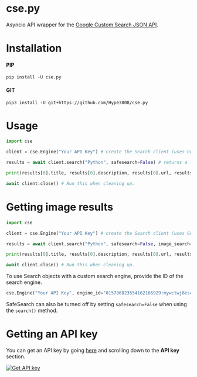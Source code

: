 # cse.py
Asyncio API wrapper for the [Google Custom Search JSON API](https://developers.google.com/custom-search/v1/overview).
# Installation

#### PIP
`pip install -U cse.py`
#### GIT
`pip3 install -U git+https://github.com/Hype3808/cse.py`
# Usage
```python
import cse

client = cse.Engine("Your API Key") # create the Search client (uses Google by default!)

results = await client.search("Python", safesearch=False) # returns a list of async_cse.Result objects

print(results[0].title, results[0].description, results[0].url, results[0].image_url) # Title, snippet, URL, and Image URL

await client.close() # Run this when cleaning up.
```
# Getting image results
```python
import cse

client = cse.Engine("Your API Key") # create the Search client (uses Google by default!)

results = await client.search("Python", safesearch=False, image_search=True) # returns a list of async_cse.Result objects

print(results[0].title, results[0].description, results[0].url, results[0].image_url) # Title, snippet, URL, and Image URL

await client.close() # Run this when cleaning up.
```
To use Search objects with a custom search engine, provide the ID of the search engine.
```python
cse.Engine("Your API Key", engine_id="015786823554162166929:mywctwj8es4")
```
SafeSearch can also be turned off by setting `safesearch=False` when using the `search()` method.
# Getting an API key
You can get an API key by going [here](https://developers.google.com/custom-search/v1/overview#api_key) and scrolling down to the **API key** section.

<a href=https://developers.google.com/custom-search/v1/overview#api_key target=_blank>![Get API key](https://i.imgur.com/pHXFiI8.png)</a>
